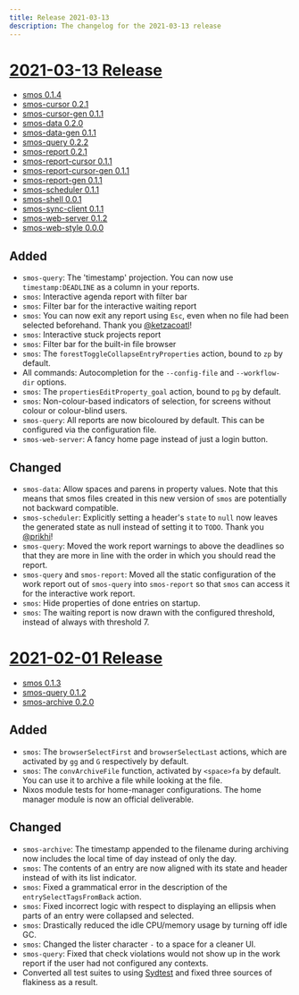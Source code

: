 ```yaml
---
title: Release 2021-03-13
description: The changelog for the 2021-03-13 release
---
```


# <a name="2021-03-13">[2021-03-13 Release](#2021-03-13)

- <a name="smos-0.1.4">[smos 0.1.4](#smos-0.1.4)
- <a name="smos-cursor-0.2.1">[smos-cursor 0.2.1](#smos-cursor-0.2.1)
- <a name="smos-cursor-gen-0.1.1">[smos-cursor-gen 0.1.1](#smos-cursor-gen-0.1.1)
- <a name="smos-data-0.2.0">[smos-data 0.2.0](#smos-data-0.2.0)
- <a name="smos-data-gen-0.1.1">[smos-data-gen 0.1.1](#smos-data-gen-0.1.1)
- <a name="smos-query-0.2.2">[smos-query 0.2.2](#smos-query-0.2.2)
- <a name="smos-report-0.2.1">[smos-report 0.2.1](#smos-report-0.2.1)
- <a name="smos-report-cursor-0.1.1">[smos-report-cursor 0.1.1](#smos-report-cursor-0.1.1)
- <a name="smos-report-cursor-gen-0.1.1">[smos-report-cursor-gen 0.1.1](#smos-report-cursor-gen-0.1.1)
- <a name="smos-report-gen-0.1.1">[smos-report-gen 0.1.1](#smos-report-gen-0.1.1)
- <a name="smos-scheduler-0.1.1">[smos-scheduler 0.1.1](#smos-scheduler-0.1.1)
- <a name="smos-shell-0.0.1">[smos-shell 0.0.1](#smos-shell-0.0.1)
- <a name="smos-sync-client-0.1.1">[smos-sync-client 0.1.1](#smos-sync-client-0.1.1)
- <a name="smos-web-server-0.1.2">[smos-web-server 0.1.2](#smos-web-server-0.1.2)
- <a name="smos-web-style-0.0.0">[smos-web-style 0.0.0](#smos-web-style-0.0.0)

## Added

- `smos-query`:
  The 'timestamp' projection.
  You can now use `timestamp:DEADLINE` as a column in your reports.
- `smos`:
  Interactive agenda report with filter bar
- `smos`:
  Filter bar for the interactive waiting report
- `smos`:
  You can now exit any report using `Esc`, even when no file had been selected beforehand.
  Thank you [@ketzacoatl](https://github.com/ketzacoatl)!
- `smos`:
  Interactive stuck projects report
- `smos`:
  Filter bar for the built-in file browser
- `smos`:
  The `forestToggleCollapseEntryProperties` action, bound to `zp` by default.
- All commands:
  Autocompletion for the `--config-file` and `--workflow-dir` options.
- `smos`:
  The `propertiesEditProperty_goal` action, bound to `pg` by default.
- `smos`:
  Non-colour-based indicators of selection, for screens without colour or colour-blind users.
- `smos-query`:
  All reports are now bicoloured by default. This can be configured via the configuration file.
- `smos-web-server`:
  A fancy home page instead of just a login button.
  
## Changed

- `smos-data`:
  Allow spaces and parens in property values.
  Note that this means that smos files created in this new version of `smos` are potentially not backward compatible.
- `smos-scheduler`: Explicitly setting a header's `state` to `null` now leaves the generated state as null instead of setting it to `TODO`.
  Thank you [@prikhi](https://github.com/prikhi)!
- `smos-query`:
  Moved the work report warnings to above the  deadlines so that they are more in line with the order in which you should read the report.
- `smos-query` and `smos-report`:
  Moved all the static configuration of the work report out of `smos-query` into `smos-report` so that `smos` can access it for the interactive work report.
- `smos`:
  Hide properties of done entries on startup.
- `smos`:
  The waiting report is now drawn with the configured threshold, instead of always with threshold 7.




# <a name="2021-02-01">[2021-02-01 Release](#2021-02-01)

- <a name="smos-0.1.3">[smos 0.1.3](#smos-0.1.3)
- <a name="smos-query-0.1.2">[smos-query 0.1.2](#smos-query-0.1.2)
- <a name="smos-archive-0.2.0">[smos-archive 0.2.0](#smos-archive-0.2.0)


## Added

- `smos`: The `browserSelectFirst` and `browserSelectLast` actions, which are activated by `gg` and `G` respectively by default.
- `smos`: The `convArchiveFile` function, activated by `<space>fa` by default. You can use it to archive a file while looking at the file.
- Nixos module tests for home-manager configurations. The home manager module is now an official deliverable.

## Changed

- `smos-archive`: The timestamp appended to the filename during archiving now includes the local time of day instead of only the day.
- `smos`: The contents of an entry are now aligned with its state and header instead of with its list indicator.
- `smos`: Fixed a grammatical error in the description of the `entrySelectTagsFromBack` action.
- `smos`: Fixed incorrect logic with respect to displaying an ellipsis when parts of an entry were collapsed and selected.
- `smos`: Drastically reduced the idle CPU/memory usage by turning off idle GC.
- `smos`: Changed the lister character `-` to a space for a cleaner UI.
- `smos-query`: Fixed that check violations would not show up in the work report if the user had not configured any contexts.
- Converted all test suites to using [Sydtest](https://github.com/NorfairKing/sydtest) and fixed three sources of flakiness as a result.



